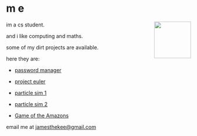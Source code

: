 
# m e

<img align="right" width="100" height="100" src="https://media.giphy.com/media/KbvXCSALvCPiJ35jY8/giphy.gif">
im a cs student. 

and i like computing and maths. 

some of my dirt projects are available. 

here they are:


- [password manager](https://github.com/jamesthekee/password-manager)

- [project euler](https://github.com/jamesthekee/project-euler)

- [particle sim 1](https://jamesthekee.github.io/quintballs/index.html)

- [particle sim 2](https://jamesthekee.github.io/cursorGrav/index.html)

- [Game of the Amazons](https://jamesthekee.github.io/amazons)


email me at jamesthekee@gmail.com
